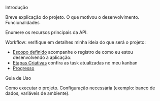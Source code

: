 Introdução

Breve explicação do projeto.
O que motivou o desenvolvimento.
Funcionalidades

Enumere os recursos principais da API.

Workflow:
verifique em detalhes minha ideia do que será o projeto:
- [Escopo definido](future_features.md)
acompanhe o registro de como eu estou desenvolvendo a aplicação: 
- [Etapas Criativas](workflow.md)
confira as task atualizadas no meu kanban
- [Progresso](linkdotrelo)
  
Guia de Uso

Como executar o projeto.
Configuração necessária (exemplo: banco de dados, variáveis de ambiente).
